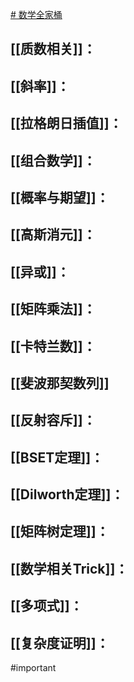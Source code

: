 [# 数学全家桶](https://zhuanlan.zhihu.com/p/716987334)
## [[质数相关]]：

## [[斜率]]：
## [[拉格朗日插值]]：

## [[组合数学]]：

## [[概率与期望]]：

## [[高斯消元]]：
## [[异或]]：

## [[矩阵乘法]]：

## [[卡特兰数]]：

## [[斐波那契数列]]

## [[反射容斥]]：

## [[BSET定理]]：

## [[Dilworth定理]]：

## [[矩阵树定理]]：
## [[数学相关Trick]]：

## [[多项式]]：

## [[复杂度证明]]：



#important 